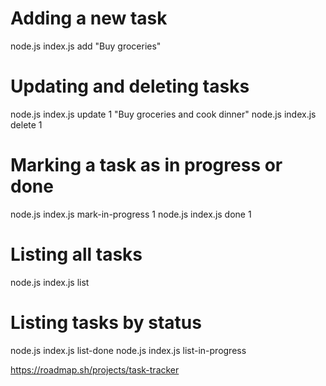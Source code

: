 # Adding a new task
node.js index.js add "Buy groceries"

# Updating and deleting tasks
node.js index.js update 1 "Buy groceries and cook dinner"
node.js index.js delete 1

# Marking a task as in progress or done
node.js index.js mark-in-progress 1
node.js index.js done 1

# Listing all tasks
node.js index.js list

# Listing tasks by status
node.js index.js list-done
node.js index.js list-in-progress

https://roadmap.sh/projects/task-tracker
